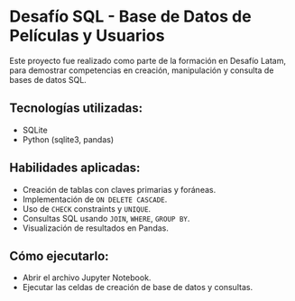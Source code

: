 # Desafío SQL - Base de Datos de Películas y Usuarios

Este proyecto fue realizado como parte de la formación en Desafío Latam, para demostrar competencias en creación, manipulación y consulta de bases de datos SQL.

## Tecnologías utilizadas:
- SQLite
- Python (sqlite3, pandas)

## Habilidades aplicadas:
- Creación de tablas con claves primarias y foráneas.
- Implementación de `ON DELETE CASCADE`.
- Uso de `CHECK` constraints y `UNIQUE`.
- Consultas SQL usando `JOIN`, `WHERE`, `GROUP BY`.
- Visualización de resultados en Pandas.

## Cómo ejecutarlo:
- Abrir el archivo Jupyter Notebook.
- Ejecutar las celdas de creación de base de datos y consultas.
